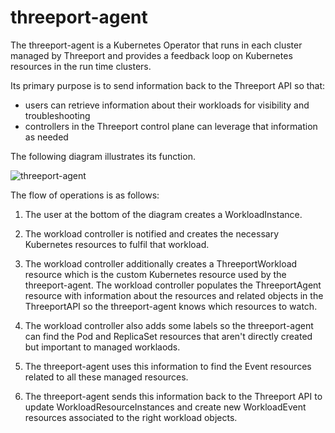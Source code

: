 # threeport-agent

The threeport-agent is a Kubernetes Operator that runs in each cluster managed
by Threeport and provides a feedback loop on Kubernetes resources in the run
time clusters.

Its primary purpose is to send information back to the Threeport API so that:

* users can retrieve information about their workloads for visibility and
  troubleshooting
* controllers in the Threeport control plane can leverage that information as
  needed

The following diagram illustrates its function.

![threeport-agent](img/ThreeportAgent.png)

The flow of operations is as follows:

1. The user at the bottom of the diagram creates a WorkloadInstance.

1. The workload controller is notified and creates the necessary Kubernetes
   resources to fulfil that workload.

1. The workload controller additionally creates a ThreeportWorkload resource
   which is the custom Kubernetes resource used by the threeport-agent.  The
   workload controller populates the ThreeportAgent resource with information
   about the resources and related objects in the ThreeportAPI so the
   threeport-agent knows which resources to watch.

1. The workload controller also adds some labels so the threeport-agent can find
   the Pod and ReplicaSet resources that aren't directly created but important
   to managed worklaods.

1. The threeport-agent uses this information to find the Event resources related
   to all these managed resources.

1. The threeport-agent sends this information back to the Threeport API to
   update WorkloadResourceInstances and create new WorkloadEvent resources
   associated to the right workload objects.

